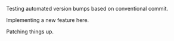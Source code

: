 Testing automated version bumps based on conventional commit.

Implementing a new feature here.

Patching things up.